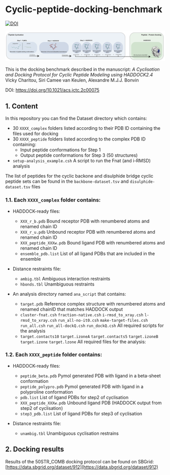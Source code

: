 

# Cyclic-peptide-docking-benchmark

[![DOI](https://zenodo.org/badge/433746674.svg)](https://zenodo.org/badge/latestdoi/433746674)

![This is an image](https://github.com/haddocking/cyclic-peptides/blob/main/cyclic_peptide_banner.png)

This is the docking benchmark described in the manuscript:
_A Cyclisation and Docking Protocol for Cyclic Peptide Modeling using HADDOCK2.4_
Vicky Charitou, Siri Camee van Keulen, Alexandre M.J.J. Bonvin

DOI: https://doi.org/10.1021/acs.jctc.2c00075


## 1. Content 
In this repository you can find the Dataset directory which contains:

* 30 `XXXX_complex` folders listed according to their PDB ID containing the files used for docking
* 30 `XXXX_peptide` folders listed according to the complex PDB ID containing:
	* Input peptide conformations for Step 1
	* Output peptide conformations for Step 3 (50 structures)
* `setup-analysis_example.csh` A script to run the Fnat (and i-RMSD) analysis 

The list of peptides for the cyclic backone and disulphide bridge cyclic peptide sets
can be found in the `backbone-dataset.tsv` and `disulphide-dataset.tsv` files

### 1.1. Each `XXXX_complex` folder contains: 

* HADDOCK-ready files:
	* `XXX_r_b.pdb` Bound receptor PDB with renumbered atoms and renamed chain ID
	* `XXX_r_u.pdb` Unbound receptor PDB with renumbered atoms and renamed chain ID
	* `XXX_peptide_XXXw.pdb` Bound ligand PDB with renumbered atoms and renamed chain ID
	* `ensemble_pdb.list` List of all ligand PDBs that are included in the ensemble
		
* Distance restraints file:
	* `ambig.tbl` Ambiguous interaction restraints
	* `hbonds.tbl` Unambiguous restraints

* An analysis directory named `ana_script` that contains:
	* `target.pdb` Reference complex structure with renumbered atoms and renamed chainID that matches HADDOCK output
	* `cluster-fnat.csh` `fraction-native.csh` `i-rmsd_to_xray.csh` `l-rmsd_to_xray.csh` `run_all-no-it0.csh` `make-target-files.csh` `run_all.csh` `run_all-dockQ.csh` `run_dockQ.csh` All required scripts for the analysis
	* `target.contacts10` `target.izoneA` `target.contacts5` `target.izoneB` `target.izone` `target.lzone` All required files for the analysis: 

### 1.2. Each `XXXX_peptide` folder contains:

* HADDOCK-ready files:
	* `peptide_beta.pdb` Pymol generated PDB with ligand in a beta-sheet conformation
	* `peptide_polypro.pdb` Pymol generated PDB with ligand in a polyproline conformation
	* `pdb.list` List of ligand PDBs for step2 of cyclisation
	* `XXX_peptide_XXXw.pdb` Unbound ligand PDB (HADDOCK output from step2 of cyclisation)
	* `step3_pdb.list` List of ligand PDBs for step3 of cyclisation

*  Distance restraints file:
	* `unambig.tbl` Unambiguous cyclisation restrains

## 2. Docking results 
Results of the 50STR_COMB docking protocol can be found on SBGrid: [https://data.sbgrid.org/dataset/912](https://data.sbgrid.org/dataset/912)
